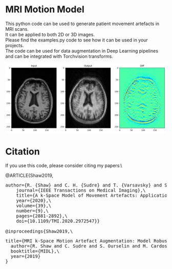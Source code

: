 # MRI Motion Model

This python code can be used to generate patient movement artefacts in MRI scans.\
It can be applied to both 2D or 3D images.\
Please find the examples.py code to see how it can be used in your projects.\
The code can be used for data augmentation in Deep Learning pipelines and can be integrated with Torchvision transforms.

![Screenshot](images/output.jpg)

# Citation

If you use this code, please consider citing my papers:\

@ARTICLE{Shaw2019,
<pre>author={R. {Shaw} and C. H. {Sudre} and T. {Varsavsky} and S. {Ourselin} and M. J. {Cardoso}},\
    journal={IEEE Transactions on Medical Imaging},\
    title={A k-Space Model of Movement Artefacts: Application to Segmentation Augmentation and Artefact Removal},\
    year={2020},\
    volume={39},\
    number={9},\
    pages={2881-2892},\
    doi={10.1109/TMI.2020.2972547}}

@inproceedings{Shaw2019,\
<pre>title={MRI k-Space Motion Artefact Augmentation: Model Robustness and Task-Specific Uncertainty},\
  author={R. Shaw and C. Sudre and S. Ourselin and M. Cardoso},\
  booktitle={MIDL},\
  year={2019}
}
